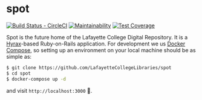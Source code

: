spot
====

[![Build Status - CircleCI](https://circleci.com/gh/LafayetteCollegeLibraries/spot/tree/master.svg?style=svg)](https://circleci.com/gh/LafayetteCollegeLibraries/spot/tree/master)
[![Maintainability](https://api.codeclimate.com/v1/badges/41507959fedd0b4c973f/maintainability)](https://codeclimate.com/github/LafayetteCollegeLibraries/spot/maintainability)
[![Test Coverage](https://api.codeclimate.com/v1/badges/41507959fedd0b4c973f/test_coverage)](https://codeclimate.com/github/LafayetteCollegeLibraries/spot/test_coverage)

Spot is the future home of the Lafayette College Digital Repository.
It is a [Hyrax]-based Ruby-on-Rails application. For development we us [Docker Compose],
so setting up an environment on your local machine should be as simple as:

```bash
$ git clone https://github.com/LafayetteCollegeLibraries/spot
$ cd spot
$ docker-compose up -d
```

and visit `http://localhost:3000` :tada:.

[Hyrax]: https://hyrax.samvera.org
[Docker Compose]: https://docs.docker.com/compose
